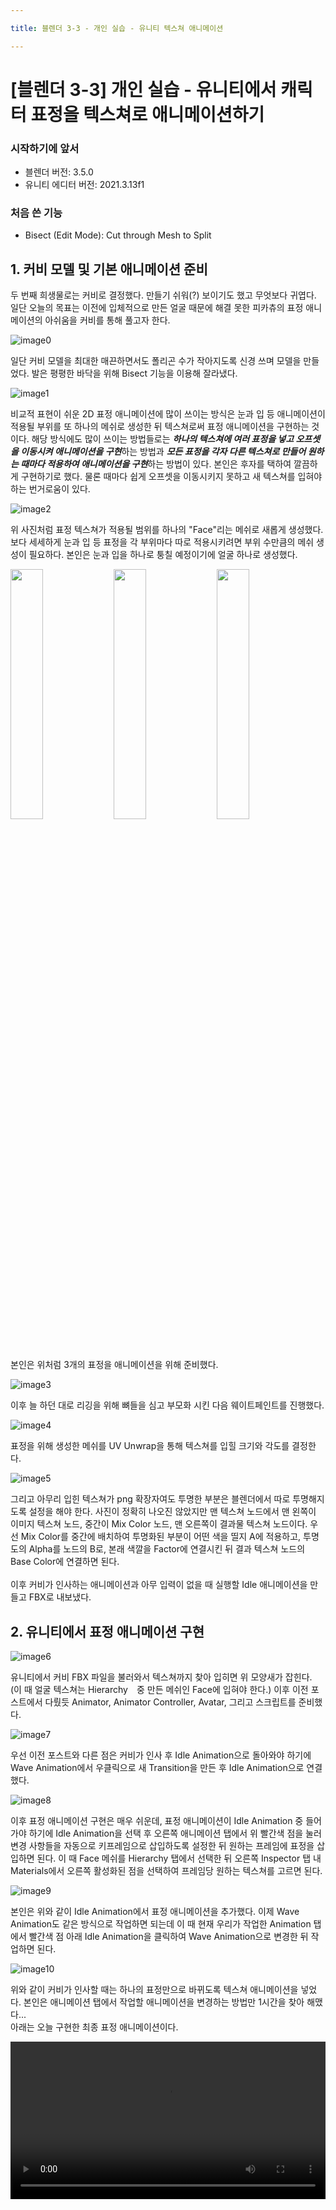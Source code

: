 ```yaml
---

title: 블렌더 3-3 - 개인 실습 - 유니티 텍스쳐 애니메이션

---
```


# &#91;블렌더 3-3&#93; 개인 실습 - 유니티에서 캐릭터 표정을 텍스쳐로 애니메이션하기

### 시작하기에 앞서

- 블렌더 버전: 3.5.0
- 유니티 에디터 버전: 2021.3.13f1

### 처음 쓴 기능

- Bisect (Edit Mode): Cut through Mesh to Split

## 1. 커비 모델 및 기본 애니메이션 준비

두 번째 희생물로는 커비로 결정했다. 만들기 쉬워(?) 보이기도 했고 무엇보다 귀엽다. 일단 오늘의 목표는 이전에 입체적으로 만든 얼굴 때문에 해결 못한 피카츄의 표정 애니메이션의 아쉬움을 커비를 통해 풀고자 한다.

![image0](/images/blender/20230425/img0.png)

일단 커비 모델을 최대한 매끈하면서도 폴리곤 수가 작아지도록 신경 쓰며 모델을 만들었다. 발은 평평한 바닥을 위해 Bisect 기능을 이용해 잘라냈다.

![image1](/images/blender/20230425/img1.png)

비교적 표현이 쉬운 2D 표정 애니메이션에 많이 쓰이는 방식은 눈과 입 등 애니메이션이 적용될 부위를 또 하나의 메쉬로 생성한 뒤 텍스쳐로써 표정 애니메이션을 구현하는 것이다. 
해당 방식에도 많이 쓰이는 방법들로는 ***하나의 텍스쳐에 여러 표정을 넣고 오프셋을 이동시켜 애니메이션을 구현***하는 방법과 ***모든 표정을 각자 다른 텍스쳐로 만들어 원하는 때마다 적용하여 애니메이션을 구현***하는 방법이 있다.
본인은 후자를 택하여 깔끔하게 구현하기로 했다. 물론 때마다 쉽게 오프셋을 이동시키지 못하고 새 텍스쳐를 입혀야 하는 번거로움이 있다.

![image2](/images/blender/20230425/img2.png)

위 사진처럼 표정 텍스쳐가 적용될 범위를 하나의 "Face"리는 메쉬로 새롭게 생성했다. 보다 세세하게 눈과 입 등 표정을 각 부위마다 따로 적용시키려면 부위 수만큼의 메쉬 생성이 필요하다. 본인은 눈과 입을 하나로 퉁칠 예정이기에 얼굴 하나로 생성했다.

<p float="left">
  <img src="/images/blender/20230425/kirby1.png" width="32%" />
  <img src="/images/blender/20230425/kirby2.png" width="32%" />
  <img src="/images/blender/20230425/kirby3.png" width="32%" />
</p>

본인은 위처럼 3개의 표정을 애니메이션을 위해 준비했다.

![image3](/images/blender/20230425/img3.png)

이후 늘 하던 대로 리깅을 위해 뼈들을 심고 부모화 시킨 다음 웨이트페인트를 진행했다.

![image4](/images/blender/20230425/img4.png)

표정을 위해 생성한 메쉬를 UV Unwrap을 통해 텍스쳐를 입힐 크기와 각도를 결정한다.

![image5](/images/blender/20230425/img5.png)

그리고 아무리 입힌 텍스쳐가 png 확장자여도 투명한 부분은 블렌더에서 따로 투명해지도록 설정을 해야 한다.
사진이 정확히 나오진 않았지만 맨 텍스쳐 노드에서 맨 왼쪽이 이미지 텍스쳐 노드, 중간이 Mix Color 노드, 맨 오른쪽이 결과물 텍스쳐 노드이다.
우선 Mix Color를 중간에 배치하여 투명화된 부분이 어떤 색을 띨지 A에 적용하고, 투명도의 Alpha를 노드의 B로, 본래 색깔을 Factor에 연결시킨 뒤 결과 텍스쳐 노드의 Base Color에 연결하면 된다.
<br/><br/>
이후 커비가 인사하는 애니메이션과 아무 입력이 없을 때 실행할 Idle 애니메이션을 만들고 FBX로 내보냈다.

## 2. 유니티에서 표정 애니메이션 구현

![image6](/images/blender/20230425/img6.png)

유니티에서 커비 FBX 파일을 불러와서 텍스쳐까지 찾아 입히면 위 모양새가 잡힌다. (이 때 얼굴 텍스쳐는 Hierarchy　중 만든 메쉬인 Face에 입혀야 한다.)
이후 이전 포스트에서 다뤘듯 Animator, Animator Controller, Avatar, 그리고 스크립트를 준비했다.

![image7](/images/blender/20230425/img7.png)

우선 이전 포스트와 다른 점은 커비가 인사 후 Idle Animation으로 돌아와야 하기에 Wave Animation에서 우클릭으로 새 Transition을 만든 후 Idle Animation으로 연결했다.

![image8](/images/blender/20230425/img8.png)

이후 표정 애니메이션 구현은 매우 쉬운데, 표정 애니메이션이 Idle Animation 중 들어가야 하기에 Idle Animation을 선택 후 오른쪽 애니메이션 탭에서 위 빨간색 점을 눌러 변경 사항들을 자동으로 키프레임으로 삽입하도록 설정한 뒤 원하는 프레임에 표정을 삽입하면 된다. 이 때 Face 메쉬를 Hierarchy 탭에서 선택한 뒤 오른쪽 Inspector 탭 내 Materials에서 오른쪽 활성화된 점을 선택하여 프레임당 원하는 텍스쳐를 고르면 된다.

![image9](/images/blender/20230425/img9.png)

본인은 위와 같이 Idle Animation에서 표정 애니메이션을 추가했다. 이제 Wave Animation도 같은 방식으로 작업하면 되는데 이 때 현재 우리가 작업한 Animation 탭에서 빨간색 점 아래 Idle Animation을 클릭하여 Wave Animation으로 변경한 뒤 작업하면 된다.

![image10](/images/blender/20230425/img10.png)

위와 같이 커비가 인사할 때는 하나의 표정만으로 바뀌도록 텍스쳐 애니메이션을 넣었다. 본인은 애니메이션 탭에서 작업할 애니메이션을 변경하는 방법만 1시간을 찾아 해맸다...
<br/>
아래는 오늘 구현한 최종 표정 애니메이션이다.

<video width="100%" autoplay loop controls>
  <source src="https://user-images.githubusercontent.com/64838255/234362056-656aef92-9dad-441b-9991-a3c3e8aadce4.mov" type="video/mp4"></source>
</video>